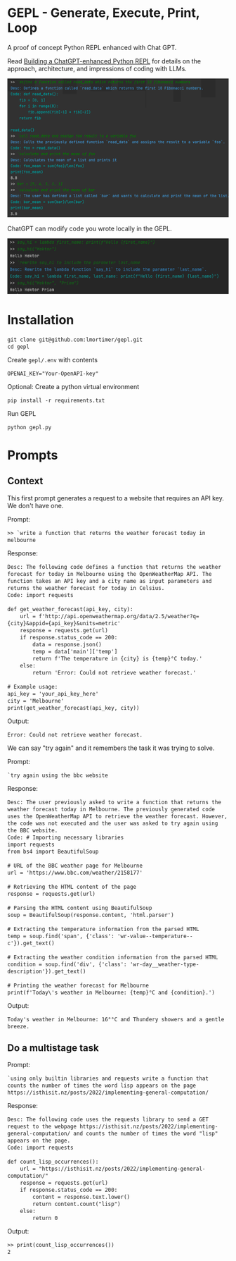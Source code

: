 # GEPL - Generate, Execute, Print, Loop
A proof of concept Python REPL enhanced with Chat GPT.

Read [Building a ChatGPT-enhanced Python REPL](https://isthisit.nz/posts/2023/building-a-chat-gpt-enhanced-python-repl/) for details on the approach, architecture, and impressions of coding with LLMs.

![intro example](img/intro-example.png)

ChatGPT can modify code you wrote locally in the GEPL.

![interop example](img/interop.png)

# Installation

    git clone git@github.com:lmortimer/gepl.git
    cd gepl

Create `gepl/.env` with contents

    OPENAI_KEY="Your-OpenAPI-key"

Optional: Create a python virtual environment

    pip install -r requirements.txt

Run GEPL

    python gepl.py


# Prompts
## Context

This first prompt generates a request to a website that requires an API key. We don't have one.

Prompt:

    >> `write a function that returns the weather forecast today in melbourne

Response:

    Desc: The following code defines a function that returns the weather forecast for today in Melbourne using the OpenWeatherMap API. The function takes an API key and a city name as input parameters and returns the weather forecast for today in Celsius.
    Code: import requests
    
    def get_weather_forecast(api_key, city):
        url = f'http://api.openweathermap.org/data/2.5/weather?q={city}&appid={api_key}&units=metric'
        response = requests.get(url)
        if response.status_code == 200:
            data = response.json()
            temp = data['main']['temp']
            return f'The temperature in {city} is {temp}°C today.'
        else:
            return 'Error: Could not retrieve weather forecast.'
    
    # Example usage:
    api_key = 'your_api_key_here'
    city = 'Melbourne'
    print(get_weather_forecast(api_key, city))

Output:

    Error: Could not retrieve weather forecast.

We can say "try again" and it remembers the task it was trying to solve.

Prompt: 

    `try again using the bbc website

Response:

    Desc: The user previously asked to write a function that returns the weather forecast today in Melbourne. The previously generated code uses the OpenWeatherMap API to retrieve the weather forecast. However, the code was not executed and the user was asked to try again using the BBC website.
    Code: # Importing necessary libraries
    import requests
    from bs4 import BeautifulSoup
    
    # URL of the BBC weather page for Melbourne
    url = 'https://www.bbc.com/weather/2158177'
    
    # Retrieving the HTML content of the page
    response = requests.get(url)
    
    # Parsing the HTML content using BeautifulSoup
    soup = BeautifulSoup(response.content, 'html.parser')
    
    # Extracting the temperature information from the parsed HTML
    temp = soup.find('span', {'class': 'wr-value--temperature--c'}).get_text()
    
    # Extracting the weather condition information from the parsed HTML
    condition = soup.find('div', {'class': 'wr-day__weather-type-description'}).get_text()
    
    # Printing the weather forecast for Melbourne
    print(f'Today\'s weather in Melbourne: {temp}°C and {condition}.')

Output:

    Today's weather in Melbourne: 16°°C and Thundery showers and a gentle breeze.

## Do a multistage task

Prompt:

    `using only builtin libraries and requests write a function that counts the number of times the word lisp appears on the page https://isthisit.nz/posts/2022/implementing-general-computation/

Response:

    Desc: The following code uses the requests library to send a GET request to the webpage https://isthisit.nz/posts/2022/implementing-general-computation/ and counts the number of times the word "lisp" appears on the page.
    Code: import requests
    
    def count_lisp_occurrences():
        url = "https://isthisit.nz/posts/2022/implementing-general-computation/"
        response = requests.get(url)
        if response.status_code == 200:
            content = response.text.lower()
            return content.count("lisp")
        else:
            return 0

Output: 

    >> print(count_lisp_occurrences())
    2


